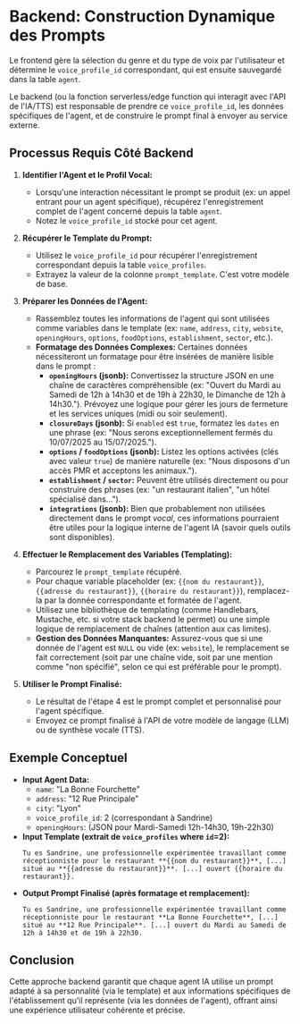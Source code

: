 # Backend: Construction Dynamique des Prompts

Le frontend gère la sélection du genre et du type de voix par l'utilisateur et détermine le `voice_profile_id` correspondant, qui est ensuite sauvegardé dans la table `agent`.

Le backend (ou la fonction serverless/edge function qui interagit avec l'API de l'IA/TTS) est responsable de prendre ce `voice_profile_id`, les données spécifiques de l'agent, et de construire le prompt final à envoyer au service externe.

## Processus Requis Côté Backend

1.  **Identifier l'Agent et le Profil Vocal:**
    *   Lorsqu'une interaction nécessitant le prompt se produit (ex: un appel entrant pour un agent spécifique), récupérez l'enregistrement complet de l'agent concerné depuis la table `agent`.
    *   Notez le `voice_profile_id` stocké pour cet agent.

2.  **Récupérer le Template du Prompt:**
    *   Utilisez le `voice_profile_id` pour récupérer l'enregistrement correspondant depuis la table `voice_profiles`.
    *   Extrayez la valeur de la colonne `prompt_template`. C'est votre modèle de base.

3.  **Préparer les Données de l'Agent:**
    *   Rassemblez toutes les informations de l'agent qui sont utilisées comme variables dans le template (ex: `name`, `address`, `city`, `website`, `openingHours`, `options`, `foodOptions`, `establishment`, `sector`, etc.).
    *   **Formatage des Données Complexes:** Certaines données nécessiteront un formatage pour être insérées de manière lisible dans le prompt :
        *   **`openingHours` (jsonb):** Convertissez la structure JSON en une chaîne de caractères compréhensible (ex: "Ouvert du Mardi au Samedi de 12h à 14h30 et de 19h à 22h30, le Dimanche de 12h à 14h30."). Prévoyez une logique pour gérer les jours de fermeture et les services uniques (midi ou soir seulement).
        *   **`closureDays` (jsonb):** Si `enabled` est `true`, formatez les `dates` en une phrase (ex: "Nous serons exceptionnellement fermés du 10/07/2025 au 15/07/2025.").
        *   **`options` / `foodOptions` (jsonb):** Listez les options activées (clés avec valeur `true`) de manière naturelle (ex: "Nous disposons d'un accès PMR et acceptons les animaux.").
        *   **`establishment` / `sector`:** Peuvent être utilisés directement ou pour construire des phrases (ex: "un restaurant italien", "un hôtel spécialisé dans...").
        *   **`integrations` (jsonb):** Bien que probablement non utilisées directement dans le prompt *vocal*, ces informations pourraient être utiles pour la logique interne de l'agent IA (savoir quels outils sont disponibles).

4.  **Effectuer le Remplacement des Variables (Templating):**
    *   Parcourez le `prompt_template` récupéré.
    *   Pour chaque variable placeholder (ex: `{{nom du restaurant}}`, `{{adresse du restaurant}}`, `{{horaire du restaurant}}`), remplacez-la par la donnée correspondante et formatée de l'agent.
    *   Utilisez une bibliothèque de templating (comme Handlebars, Mustache, etc. si votre stack backend le permet) ou une simple logique de remplacement de chaînes (attention aux cas limites).
    *   **Gestion des Données Manquantes:** Assurez-vous que si une donnée de l'agent est `NULL` ou vide (ex: `website`), le remplacement se fait correctement (soit par une chaîne vide, soit par une mention comme "non spécifié", selon ce qui est préférable pour le prompt).

5.  **Utiliser le Prompt Finalisé:**
    *   Le résultat de l'étape 4 est le prompt complet et personnalisé pour l'agent spécifique.
    *   Envoyez ce prompt finalisé à l'API de votre modèle de langage (LLM) ou de synthèse vocale (TTS).

## Exemple Conceptuel

*   **Input Agent Data:**
    *   `name`: "La Bonne Fourchette"
    *   `address`: "12 Rue Principale"
    *   `city`: "Lyon"
    *   `voice_profile_id`: 2 (correspondant à Sandrine)
    *   `openingHours`: (JSON pour Mardi-Samedi 12h-14h30, 19h-22h30)
*   **Input Template (extrait de `voice_profiles` where `id`=2):**
    ```
    Tu es Sandrine, une professionnelle expérimentée travaillant comme réceptionniste pour le restaurant **{{nom du restaurant}}**, [...] situé au **{{adresse du restaurant}}**. [...] ouvert {{horaire du restaurant}}.
    ```
*   **Output Prompt Finalisé (après formatage et remplacement):**
    ```
    Tu es Sandrine, une professionnelle expérimentée travaillant comme réceptionniste pour le restaurant **La Bonne Fourchette**, [...] situé au **12 Rue Principale**. [...] ouvert du Mardi au Samedi de 12h à 14h30 et de 19h à 22h30.
    ```

## Conclusion

Cette approche backend garantit que chaque agent IA utilise un prompt adapté à sa personnalité (via le template) et aux informations spécifiques de l'établissement qu'il représente (via les données de l'agent), offrant ainsi une expérience utilisateur cohérente et précise.
